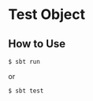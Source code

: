 Test Object
=========================

## How to Use

```console
$ sbt run
```

or

```console
$ sbt test
```
